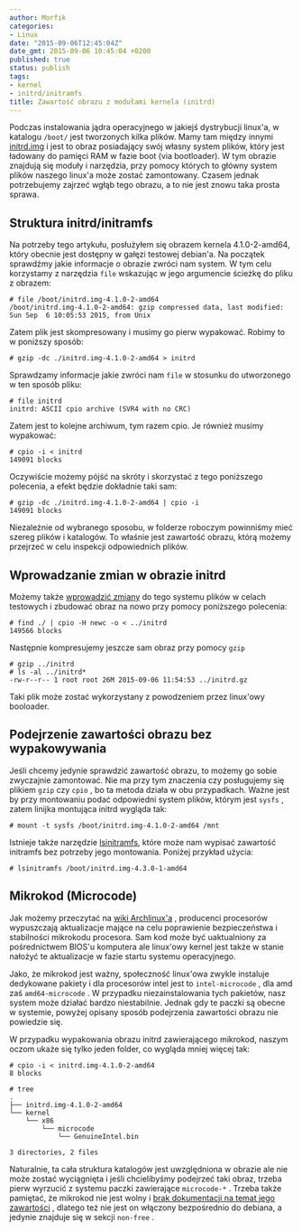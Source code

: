 ```yaml
---
author: Morfik
categories:
- Linux
date: "2015-09-06T12:45:04Z"
date_gmt: 2015-09-06 10:45:04 +0200
published: true
status: publish
tags:
- kernel
- initrd/initramfs
title: Zawartość obrazu z modułami kernela (initrd)
---
```


Podczas instalowania jądra operacyjnego w jakiejś dystrybucji linux'a, w katalogu `/boot/` jest
tworzonych kilka plików. Mamy tam między innymi
[initrd.img](https://www.ibm.com/developerworks/linux/library/l-initrd/index.html) i jest to obraz
posiadający swój własny system plików, który jest ładowany do pamięci RAM w fazie boot (via
bootloader). W tym obrazie znajdują się moduły i narzędzia, przy pomocy których to główny system
plików naszego linux'a może zostać zamontowany. Czasem jednak potrzebujemy zajrzeć wgłąb tego
obrazu, a to nie jest znowu taka prosta sprawa.

<!--more-->
## Struktura initrd/initramfs

Na potrzeby tego artykułu, posłużyłem się obrazem kernela 4.1.0-2-amd64, który obecnie jest dostępny
w gałęzi testowej debian'a. Na początek sprawdźmy jakie informacje o obrazie zwróci nam system. W
tym celu korzystamy z narzędzia `file` wskazując w jego argumencie ścieżkę do pliku z obrazem:

    # file /boot/initrd.img-4.1.0-2-amd64
    /boot/initrd.img-4.1.0-2-amd64: gzip compressed data, last modified: Sun Sep  6 10:05:53 2015, from Unix

Zatem plik jest skompresowany i musimy go pierw wypakować. Robimy to w poniższy sposób:

    # gzip -dc ./initrd.img-4.1.0-2-amd64 > initrd

Sprawdzamy informacje jakie zwróci nam `file` w stosunku do utworzonego w ten sposób pliku:

    # file initrd
    initrd: ASCII cpio archive (SVR4 with no CRC)

Zatem jest to kolejne archiwum, tym razem cpio. Je również musimy wypakować:

    # cpio -i < initrd
    149091 blocks

Oczywiście możemy pójść na skróty i skorzystać z tego poniższego polecenia, a efekt będzie dokładnie
taki sam:

    # gzip -dc ./initrd.img-4.1.0-2-amd64 | cpio -i
    149091 blocks

Niezależnie od wybranego sposobu, w folderze roboczym powinniśmy mieć szereg plików i katalogów. To
właśnie jest zawartość obrazu, którą możemy przejrzeć w celu inspekcji odpowiednich plików.

## Wprowadzanie zmian w obrazie initrd

Możemy także [wprowadzić zmiany](https://openvz.org/Modifying_initrd_image) do tego systemu plików w
celach testowych i zbudować obraz na nowo przy pomocy poniższego polecenia:

    # find ./ | cpio -H newc -o < ../initrd
    149566 blocks

Następnie kompresujemy jeszcze sam obraz przy pomocy `gzip`

    # gzip ../initrd
    # ls -al ../initrd*
    -rw-r--r-- 1 root root 26M 2015-09-06 11:54:53 ../initrd.gz

Taki plik może zostać wykorzystany z powodzeniem przez linux'owy booloader.

## Podejrzenie zawartości obrazu bez wypakowywania

Jeśli chcemy jedynie sprawdzić zawartość obrazu, to możemy go sobie zwyczajnie zamontować. Nie ma
przy tym znaczenia czy posługujemy się plikiem `gzip` czy `cpio` , bo ta metoda działa w obu
przypadkach. Ważne jest by przy montowaniu podać odpowiedni system plików, którym jest `sysfs` ,
zatem linijka montująca initrd wygląda tak:

    # mount -t sysfs /boot/initrd.img-4.1.0-2-amd64 /mnt

Istnieje także narzędzie
[lsinitramfs](http://manpages.ubuntu.com/manpages/wily/en/man8/lsinitramfs.8.html), które może nam
wypisać zawartość initramfs bez potrzeby jego montowania. Poniżej przykład użycia:

    # lsinitramfs /boot/initrd.img-4.3.0-1-amd64

## Mikrokod (Microcode)

Jak możemy przeczytać na [wiki Archlinux'a](https://wiki.archlinux.org/index.php/Microcode) ,
producenci procesorów wypuszczają aktualizacje mające na celu poprawienie bezpieczeństwa i
stabilności mikrokodu procesora. Sam kod może być uaktualniony za pośrednictwem BIOS'u komputera
ale linux'owy kernel jest także w stanie nałożyć te aktualizacje w fazie startu systemu
operacyjnego.

Jako, że mikrokod jest ważny, społeczność linux'owa zwykle instaluje dedykowane pakiety i dla
procesorów intel jest to `intel-microcode` , dla amd zaś `amd64-microcode` . W przypadku
niezainstalowania tych pakietów, nasz system może działać bardzo niestabilnie. Jednak gdy te paczki
są obecne w systemie, powyżej opisany sposób podejrzenia zawartości obrazu nie powiedzie się.

W przypadku wypakowania obrazu initrd zawierającego mikrokod, naszym oczom ukaże się tylko jeden
folder, co wygląda mniej więcej tak:

    # cpio -i < initrd.img-4.1.0-2-amd64
    8 blocks
    
    # tree
    .
    ├── initrd.img-4.1.0-2-amd64
    └── kernel
        └── x86
            └── microcode
                └── GenuineIntel.bin
    
    3 directories, 2 files

Naturalnie, ta cała struktura katalogów jest uwzględniona w obrazie ale nie może zostać wyciągnięta
i jeśli chcielibyśmy podejrzeć taki obraz, trzeba pierw wyrzucić z systemu paczki zawierające
`microcode-*` . Trzeba także pamiętać, że mikrokod nie jest wolny i [brak dokumentacji na temat jego
zawartości](http://stackoverflow.com/questions/4366837/what-is-intel-microcode) , dlatego też nie
jest on włączony bezpośrednio do debiana, a jedynie znajduje się w sekcji `non-free` .
